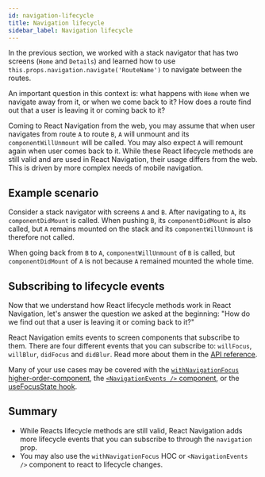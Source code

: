 ```yaml
---
id: navigation-lifecycle
title: Navigation lifecycle
sidebar_label: Navigation lifecycle
---
```


In the previous section, we worked with a stack navigator that has two screens (`Home` and `Details`) and learned how to use `this.props.navigation.navigate('RouteName')` to navigate between the routes.

An important question in this context is: what happens with `Home` when we navigate away from it, or when we come back to it? How does a route find out that a user is leaving it or coming back to it?

Coming to React Navigation from the web, you may assume that when user navigates from route `A` to route `B`, `A` will unmount and its `componentWillUnmount` will be called. You may also expect `A` will remount again when user comes back to it. While these React lifecycle methods are still valid and are used in React Navigation, their usage differs from the web. This is driven by more complex needs of mobile navigation.

## Example scenario

Consider a stack navigator with screens `A` and `B`. After navigating to `A`, its `componentDidMount` is called. When pushing `B`, its `componentDidMount` is also called, but `A` remains mounted on the stack and its `componentWillUnmount` is therefore not called.

When going back from `B` to `A`, `componentWillUnmount` of `B` is called, but `componentDidMount` of `A` is not because `A` remained mounted the whole time.

## Subscribing to lifecycle events

Now that we understand how React lifecycle methods work in React Navigation, let's answer the question we asked at the beginning: "How do we find out that a user is leaving it or coming back to it?"

React Navigation emits events to screen components that subscribe to them. There are four different events that you can subscribe to: `willFocus`, `willBlur`, `didFocus` and `didBlur`. Read more about them in the [API reference](navigation-prop.md#addlistener-subscribe-to-updates-to-navigation-lifecycle).

Many of your use cases may be covered with the [`withNavigationFocus` higher-order-component](with-navigation-focus.md), the [`<NavigationEvents />` component](navigation-events.md), or the [useFocusState hook](https://github.com/react-navigation/hooks#usefocusstate).

## Summary

- While Reacts lifecycle methods are still valid, React Navigation adds more lifecycle events that you can subscribe to through the `navigation` prop.
- You may also use the `withNavigationFocus` HOC or `<NavigationEvents />` component to react to lifecycle changes.
